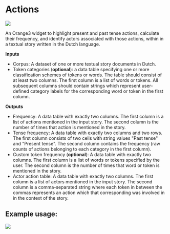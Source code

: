 Actions
=======

![](../../orangecontrib/storynavigation/widgets/icons/action_analysis_icon.png)

An Orange3 widget to highlight present and past tense actions, calculate their frequency, and identify actors associated with those actions, within in a textual story written in the Dutch language.

**Inputs**

- Corpus: A dataset of one or more textual story documents in Dutch.
- Token categories (**optional**): a data table specifying one or more classification schemes of tokens or words. The table should consist of at least two columns. The first column is a list of words or tokens. All subsequent columns should contain strings which represent user-defined category labels for the corresponding word or token in the first column.

**Outputs**

- Frequency: A data table with exactly two columns. The first column is a list of actions mentioned in the input story. The second column is the number of times that action is mentioned in the story.
- Tense frequency: A data table with exactly two columns and two rows. The first column consists of two cells with string values "Past tense" and "Present tense". The second column contains the frequency (raw counts of actions belonging to each category in the first column).
- Custom token frequency (**optional**): A data table with exactly two columns. The first column is a list of words or tokens specified by the user. The second column is the number of times that word or token is mentioned in the story.
- Actor action table: A data table with exactly two columns. The first column is a list of actors mentioned in the input story. The second column is a comma-separated string where each token in between the commas represents an action which that corresponding was involved in in the context of the story.

Example usage:
--------------

![](images/sn_action_analysis_example.png)